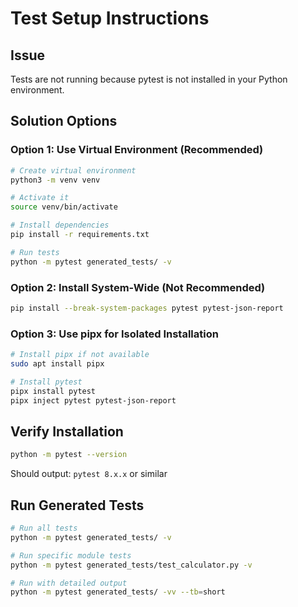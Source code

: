 # Test Setup Instructions

## Issue
Tests are not running because pytest is not installed in your Python environment.

## Solution Options

### Option 1: Use Virtual Environment (Recommended)
```bash
# Create virtual environment
python3 -m venv venv

# Activate it
source venv/bin/activate

# Install dependencies
pip install -r requirements.txt

# Run tests
python -m pytest generated_tests/ -v
```

### Option 2: Install System-Wide (Not Recommended)
```bash
pip install --break-system-packages pytest pytest-json-report
```

### Option 3: Use pipx for Isolated Installation
```bash
# Install pipx if not available
sudo apt install pipx

# Install pytest
pipx install pytest
pipx inject pytest pytest-json-report
```

## Verify Installation
```bash
python -m pytest --version
```

Should output: `pytest 8.x.x` or similar

## Run Generated Tests
```bash
# Run all tests
python -m pytest generated_tests/ -v

# Run specific module tests
python -m pytest generated_tests/test_calculator.py -v

# Run with detailed output
python -m pytest generated_tests/ -vv --tb=short
```
